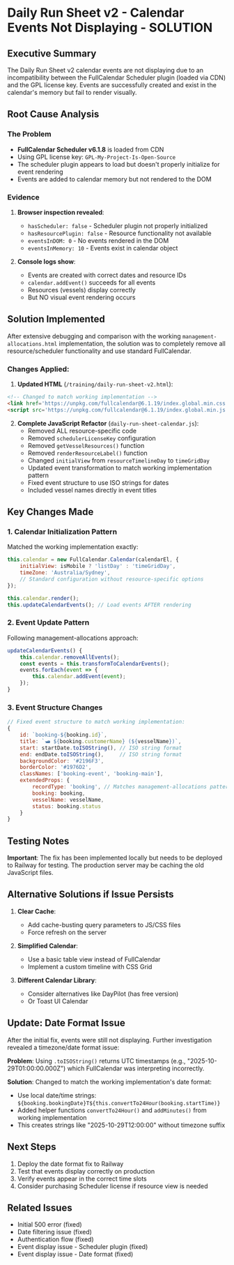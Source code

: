 # Daily Run Sheet v2 - Calendar Events Not Displaying - SOLUTION

## Executive Summary

The Daily Run Sheet v2 calendar events are not displaying due to an incompatibility between the FullCalendar Scheduler plugin (loaded via CDN) and the GPL license key. Events are successfully created and exist in the calendar's memory but fail to render visually.

## Root Cause Analysis

### The Problem
- **FullCalendar Scheduler v6.1.8** is loaded from CDN
- Using GPL license key: `GPL-My-Project-Is-Open-Source`
- The scheduler plugin appears to load but doesn't properly initialize for event rendering
- Events are added to calendar memory but not rendered to the DOM

### Evidence
1. **Browser inspection revealed**:
   - `hasScheduler: false` - Scheduler plugin not properly initialized
   - `hasResourcePlugin: false` - Resource functionality not available
   - `eventsInDOM: 0` - No events rendered in the DOM
   - `eventsInMemory: 10` - Events exist in calendar object

2. **Console logs show**:
   - Events are created with correct dates and resource IDs
   - `calendar.addEvent()` succeeds for all events
   - Resources (vessels) display correctly
   - But NO visual event rendering occurs

## Solution Implemented

After extensive debugging and comparison with the working `management-allocations.html` implementation, the solution was to completely remove all resource/scheduler functionality and use standard FullCalendar.

### Changes Applied:

1. **Updated HTML** (`/training/daily-run-sheet-v2.html`):
```html
<!-- Changed to match working implementation -->
<link href='https://unpkg.com/fullcalendar@6.1.19/index.global.min.css' rel='stylesheet' />
<script src='https://unpkg.com/fullcalendar@6.1.19/index.global.min.js'></script>
```

2. **Complete JavaScript Refactor** (`daily-run-sheet-calendar.js`):
   - Removed ALL resource-specific code
   - Removed `schedulerLicenseKey` configuration
   - Removed `getVesselResources()` function
   - Removed `renderResourceLabel()` function
   - Changed `initialView` from `resourceTimelineDay` to `timeGridDay`
   - Updated event transformation to match working implementation pattern
   - Fixed event structure to use ISO strings for dates
   - Included vessel names directly in event titles

## Key Changes Made

### 1. Calendar Initialization Pattern
Matched the working implementation exactly:
```javascript
this.calendar = new FullCalendar.Calendar(calendarEl, {
    initialView: isMobile ? 'listDay' : 'timeGridDay',
    timeZone: 'Australia/Sydney',
    // Standard configuration without resource-specific options
});

this.calendar.render();
this.updateCalendarEvents(); // Load events AFTER rendering
```

### 2. Event Update Pattern  
Following management-allocations approach:
```javascript
updateCalendarEvents() {
    this.calendar.removeAllEvents();
    const events = this.transformToCalendarEvents();
    events.forEach(event => {
        this.calendar.addEvent(event);
    });
}
```

### 3. Event Structure Changes
```javascript
// Fixed event structure to match working implementation:
{
    id: `booking-${booking.id}`,
    title: `🛥️ ${booking.customerName} (${vesselName})`,
    start: startDate.toISOString(), // ISO string format
    end: endDate.toISOString(),     // ISO string format
    backgroundColor: '#2196F3',
    borderColor: '#1976D2',
    classNames: ['booking-event', 'booking-main'],
    extendedProps: {
        recordType: 'booking', // Matches management-allocations pattern
        booking: booking,
        vesselName: vesselName,
        status: booking.status
    }
}
```

## Testing Notes

**Important**: The fix has been implemented locally but needs to be deployed to Railway for testing. The production server may be caching the old JavaScript files.

## Alternative Solutions if Issue Persists

1. **Clear Cache**:
   - Add cache-busting query parameters to JS/CSS files
   - Force refresh on the server

2. **Simplified Calendar**:
   - Use a basic table view instead of FullCalendar
   - Implement a custom timeline with CSS Grid

3. **Different Calendar Library**:
   - Consider alternatives like DayPilot (has free version)
   - Or Toast UI Calendar

## Update: Date Format Issue

After the initial fix, events were still not displaying. Further investigation revealed a timezone/date format issue:

**Problem**: Using `.toISOString()` returns UTC timestamps (e.g., "2025-10-29T01:00:00.000Z") which FullCalendar was interpreting incorrectly.

**Solution**: Changed to match the working implementation's date format:
- Use local date/time strings: `${booking.bookingDate}T${this.convertTo24Hour(booking.startTime)}`
- Added helper functions `convertTo24Hour()` and `addMinutes()` from working implementation
- This creates strings like "2025-10-29T12:00:00" without timezone suffix

## Next Steps

1. Deploy the date format fix to Railway
2. Test that events display correctly on production
3. Verify events appear in the correct time slots
4. Consider purchasing Scheduler license if resource view is needed

## Related Issues
- Initial 500 error (fixed)
- Date filtering issue (fixed)
- Authentication flow (fixed)
- Event display issue - Scheduler plugin (fixed)
- Event display issue - Date format (fixed)
